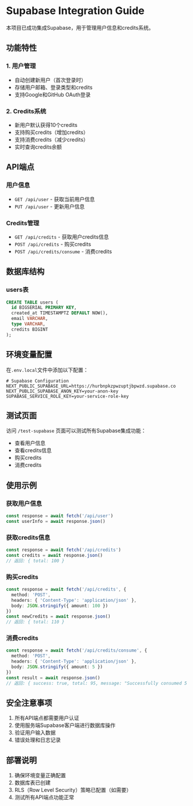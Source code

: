 # Supabase Integration Guide

本项目已成功集成Supabase，用于管理用户信息和credits系统。

## 功能特性

### 1. 用户管理
- 自动创建新用户（首次登录时）
- 存储用户邮箱、登录类型和credits
- 支持Google和GitHub OAuth登录

### 2. Credits系统
- 新用户默认获得10个credits
- 支持购买credits（增加credits）
- 支持消费credits（减少credits）
- 实时查询credits余额

## API端点

### 用户信息
- `GET /api/user` - 获取当前用户信息
- `PUT /api/user` - 更新用户信息

### Credits管理
- `GET /api/credits` - 获取用户credits信息
- `POST /api/credits` - 购买credits
- `POST /api/credits/consume` - 消费credits

## 数据库结构

### users表
```sql
CREATE TABLE users (
  id BIGSERIAL PRIMARY KEY,
  created_at TIMESTAMPTZ DEFAULT NOW(),
  email VARCHAR,
  type VARCHAR,
  credits BIGINT
);
```

## 环境变量配置

在`.env.local`文件中添加以下配置：

```env
# Supabase Configuration
NEXT_PUBLIC_SUPABASE_URL=https://hurbnpkzpwzuptjbpwzd.supabase.co
NEXT_PUBLIC_SUPABASE_ANON_KEY=your-anon-key
SUPABASE_SERVICE_ROLE_KEY=your-service-role-key
```

## 测试页面

访问 `/test-supabase` 页面可以测试所有Supabase集成功能：
- 查看用户信息
- 查看credits信息
- 购买credits
- 消费credits

## 使用示例

### 获取用户信息
```typescript
const response = await fetch('/api/user')
const userInfo = await response.json()
```

### 获取credits信息
```typescript
const response = await fetch('/api/credits')
const credits = await response.json()
// 返回: { total: 100 }
```

### 购买credits
```typescript
const response = await fetch('/api/credits', {
  method: 'POST',
  headers: { 'Content-Type': 'application/json' },
  body: JSON.stringify({ amount: 100 })
})
const newCredits = await response.json()
// 返回: { total: 110 }
```

### 消费credits
```typescript
const response = await fetch('/api/credits/consume', {
  method: 'POST',
  headers: { 'Content-Type': 'application/json' },
  body: JSON.stringify({ amount: 5 })
})
const result = await response.json()
// 返回: { success: true, total: 95, message: "Successfully consumed 5 credits" }
```

## 安全注意事项

1. 所有API端点都需要用户认证
2. 使用服务端Supabase客户端进行数据库操作
3. 验证用户输入数据
4. 错误处理和日志记录

## 部署说明

1. 确保环境变量正确配置
2. 数据库表已创建
3. RLS（Row Level Security）策略已配置（如需要）
4. 测试所有API端点功能正常
